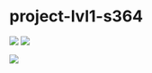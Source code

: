 # project-lvl1-s364
<a href="https://codeclimate.com/github/Enigmadie/project-lvl1-s364/maintainability"><img src="https://api.codeclimate.com/v1/badges/0f4869adbfd9a5bca29e/maintainability" /></a>
<a href="https://travis-ci.org/Enigmadie/project-lvl1-s364"><img src="https://travis-ci.org/Enigmadie/project-lvl1-s364.svg?branch=master" /></a>

<a href="https://asciinema.org/a/rKUimogdayMZAmzVnlutvLhNo" target="_blank"><img src="https://asciinema.org/a/rKUimogdayMZAmzVnlutvLhNo.png" /></a>
